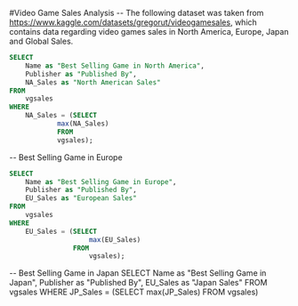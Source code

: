 #Video Game Sales Analysis
-- The following dataset was taken from https://www.kaggle.com/datasets/gregorut/videogamesales, which contains data regarding video games sales in North America, Europe, Japan and Global Sales.

````sql
SELECT
	Name as "Best Selling Game in North America",
	Publisher as "Published By",
	NA_Sales as "North American Sales"
FROM
	vgsales
WHERE
	NA_Sales = (SELECT
			max(NA_Sales)
		    FROM
			vgsales);
````

-- Best Selling Game in Europe
````sql
SELECT
	Name as "Best Selling Game in Europe",
	Publisher as "Published By",
	EU_Sales as "European Sales"
FROM
	vgsales
WHERE
	EU_Sales = (SELECT
					max(EU_Sales)
				FROM
					vgsales);
````
-- Best Selling Game in Japan
SELECT
	Name as "Best Selling Game in Japan",
	Publisher as "Published By",
	EU_Sales as "Japan Sales"
FROM
	vgsales
WHERE
	JP_Sales = (SELECT
					max(JP_Sales)
				FROM
					vgsales)
